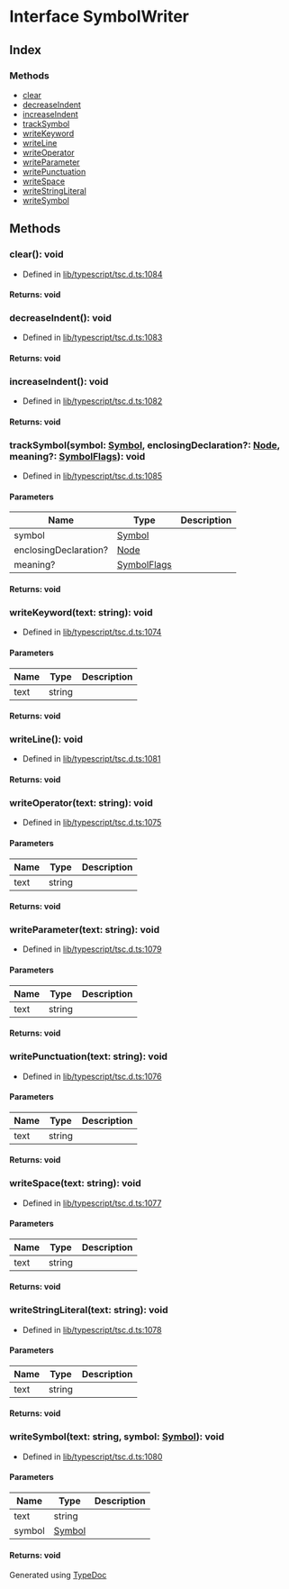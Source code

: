 # Interface SymbolWriter


## Index

### Methods
* [clear](ts.symbolwriter.md#clear)
* [decreaseIndent](ts.symbolwriter.md#decreaseindent)
* [increaseIndent](ts.symbolwriter.md#increaseindent)
* [trackSymbol](ts.symbolwriter.md#tracksymbol)
* [writeKeyword](ts.symbolwriter.md#writekeyword)
* [writeLine](ts.symbolwriter.md#writeline)
* [writeOperator](ts.symbolwriter.md#writeoperator)
* [writeParameter](ts.symbolwriter.md#writeparameter)
* [writePunctuation](ts.symbolwriter.md#writepunctuation)
* [writeSpace](ts.symbolwriter.md#writespace)
* [writeStringLiteral](ts.symbolwriter.md#writestringliteral)
* [writeSymbol](ts.symbolwriter.md#writesymbol)

## Methods

### clear(): void
  
* Defined in [lib/typescript/tsc.d.ts:1084](https://github.com/kimamula/typedoc/blob/HEAD/src/lib/typescript/tsc.d.ts#L1084)

#### Returns: void

### decreaseIndent(): void
  
* Defined in [lib/typescript/tsc.d.ts:1083](https://github.com/kimamula/typedoc/blob/HEAD/src/lib/typescript/tsc.d.ts#L1083)

#### Returns: void

### increaseIndent(): void
  
* Defined in [lib/typescript/tsc.d.ts:1082](https://github.com/kimamula/typedoc/blob/HEAD/src/lib/typescript/tsc.d.ts#L1082)

#### Returns: void

### trackSymbol(symbol: [Symbol](ts.symbol.md), enclosingDeclaration?: [Node](ts.node.md), meaning?: [SymbolFlags](../enums/ts.symbolflags.md)): void
  
* Defined in [lib/typescript/tsc.d.ts:1085](https://github.com/kimamula/typedoc/blob/HEAD/src/lib/typescript/tsc.d.ts#L1085)


#### Parameters

| Name | Type | Description |
| ---- | ---- | ---- |
| symbol | [Symbol](ts.symbol.md)|  |
| enclosingDeclaration? | [Node](ts.node.md)|  |
| meaning? | [SymbolFlags](../enums/ts.symbolflags.md)|  |

#### Returns: void

### writeKeyword(text: string): void
  
* Defined in [lib/typescript/tsc.d.ts:1074](https://github.com/kimamula/typedoc/blob/HEAD/src/lib/typescript/tsc.d.ts#L1074)


#### Parameters

| Name | Type | Description |
| ---- | ---- | ---- |
| text | string|  |

#### Returns: void

### writeLine(): void
  
* Defined in [lib/typescript/tsc.d.ts:1081](https://github.com/kimamula/typedoc/blob/HEAD/src/lib/typescript/tsc.d.ts#L1081)

#### Returns: void

### writeOperator(text: string): void
  
* Defined in [lib/typescript/tsc.d.ts:1075](https://github.com/kimamula/typedoc/blob/HEAD/src/lib/typescript/tsc.d.ts#L1075)


#### Parameters

| Name | Type | Description |
| ---- | ---- | ---- |
| text | string|  |

#### Returns: void

### writeParameter(text: string): void
  
* Defined in [lib/typescript/tsc.d.ts:1079](https://github.com/kimamula/typedoc/blob/HEAD/src/lib/typescript/tsc.d.ts#L1079)


#### Parameters

| Name | Type | Description |
| ---- | ---- | ---- |
| text | string|  |

#### Returns: void

### writePunctuation(text: string): void
  
* Defined in [lib/typescript/tsc.d.ts:1076](https://github.com/kimamula/typedoc/blob/HEAD/src/lib/typescript/tsc.d.ts#L1076)


#### Parameters

| Name | Type | Description |
| ---- | ---- | ---- |
| text | string|  |

#### Returns: void

### writeSpace(text: string): void
  
* Defined in [lib/typescript/tsc.d.ts:1077](https://github.com/kimamula/typedoc/blob/HEAD/src/lib/typescript/tsc.d.ts#L1077)


#### Parameters

| Name | Type | Description |
| ---- | ---- | ---- |
| text | string|  |

#### Returns: void

### writeStringLiteral(text: string): void
  
* Defined in [lib/typescript/tsc.d.ts:1078](https://github.com/kimamula/typedoc/blob/HEAD/src/lib/typescript/tsc.d.ts#L1078)


#### Parameters

| Name | Type | Description |
| ---- | ---- | ---- |
| text | string|  |

#### Returns: void

### writeSymbol(text: string, symbol: [Symbol](ts.symbol.md)): void
  
* Defined in [lib/typescript/tsc.d.ts:1080](https://github.com/kimamula/typedoc/blob/HEAD/src/lib/typescript/tsc.d.ts#L1080)


#### Parameters

| Name | Type | Description |
| ---- | ---- | ---- |
| text | string|  |
| symbol | [Symbol](ts.symbol.md)|  |

#### Returns: void


Generated using [TypeDoc](http://typedoc.io)
